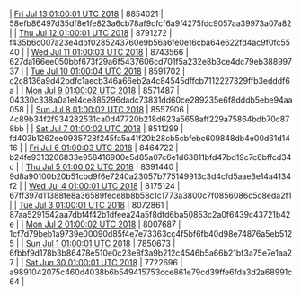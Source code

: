 | [Fri Jul 13 01:00:01 UTC 2018](https://transfer.sh/x2YEW/trcninja-dbdump-20180713010001.tar.bz2) | 8854021 | 58efb86497d35df8e1fe823a6cb78af9cfcf6a9f4275fdc9057aa39973a07a82 | 
| [Thu Jul 12 01:00:01 UTC 2018](https://transfer.sh/EVsfR/trcninja-dbdump-20180712010001.tar.bz2) | 8791272 | f435b6c007a23e4dbf0285243760e9b56a6fe0e16cba64e622fd4ac9f0fc5540 | 
| [Wed Jul 11 01:00:03 UTC 2018](https://transfer.sh/Hk4T2/trcninja-dbdump-20180711010002.tar.bz2) | 8743566 | 627da166ee050bbf673f29a6f5437606cd701f5a232e8b3ce4dc79eb38899737 | 
| [Tue Jul 10 01:00:04 UTC 2018](https://transfer.sh/wm7Bw/trcninja-dbdump-20180710010003.tar.bz2) | 8591702 | c2c8136a9d42bdfc1aecb346a66eb2a4c84545dffcb7112227329ffb3edddf6a | 
| [Mon Jul  9 01:00:02 UTC 2018](https://transfer.sh/O4W40/trcninja-dbdump-20180709010002.tar.bz2) | 8571487 | 04330c338a0a1e14ce885296dadc73831dd60ce289235e6f8dddb5ebe94aa058 | 
| [Sun Jul  8 01:00:02 UTC 2018](https://transfer.sh/jQOBs/trcninja-dbdump-20180708010002.tar.bz2) | 8557906 | 4c89b34f2f934282531ca0d47720b218d623a5658aff229a75864bdb70c878bb | 
| [Sat Jul  7 01:00:02 UTC 2018](https://transfer.sh/5G5Mw/trcninja-dbdump-20180707010002.tar.bz2) | 8511299 | fd403b1262ee0935728f245fa5a41f20b28cb5cbfebc609848db4e00d61d1416 | 
| [Fri Jul  6 01:00:03 UTC 2018](https://transfer.sh/12HUKj/trcninja-dbdump-20180706010003.tar.bz2) | 8464722 | b24fe9313206833e958416900e5d85a07c6e1d63811bfd47bd19c7c6bffcd34c | 
| [Thu Jul  5 01:00:02 UTC 2018](https://transfer.sh/ihvlP/trcninja-dbdump-20180705010001.tar.bz2) | 8391440 | 9d8a90100b20b51cbd9f6e7240a23057b775149913c3d4cfd5aae3e14a4134f2 | 
| [Wed Jul  4 01:00:01 UTC 2018](https://transfer.sh/pLM02/trcninja-dbdump-20180704010001.tar.bz2) | 8175124 | 67ff397d11388fe8a36589fece8b8b58c1c1773a3800c7f0856086c5c8eda2f1 | 
| [Tue Jul  3 01:00:01 UTC 2018](https://transfer.sh/138Xqy/trcninja-dbdump-20180703010001.tar.bz2) | 8072861 | 87aa5291542aa7dbf4f42b1dfeea24a5f8dfd6ba50853c2a0f6439c43721b42e | 
| [Mon Jul  2 01:00:02 UTC 2018](https://transfer.sh/13U17L/trcninja-dbdump-20180702010002.tar.bz2) | 8007687 | 1cf7d79beb1a9739e00090d85f4e7e73363cc4f5bf6fb40d98e74876a5eb5125 | 
| [Sun Jul  1 01:00:01 UTC 2018](https://transfer.sh/gABrI/trcninja-dbdump-20180701010001.tar.bz2) | 7850673 | 6fbbf9d178b3b86478e510e0c23e8f3a9b212c4546b5a66b21bf3a75e7e1aa27 | 
| [Sat Jun 30 01:00:01 UTC 2018](https://transfer.sh/hYxYk/trcninja-dbdump-20180630010001.tar.bz2) | 7722696 | a9891042075c460d4038b6b549415753cce861e79cd39ffe6fda3d2a68991c64 | 
